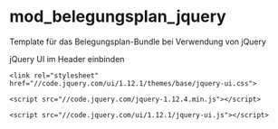 # mod_belegungsplan_jquery
Template für das Belegungsplan-Bundle bei Verwendung von jQuery

jQuery UI im Header einbinden

    <link rel="stylesheet" href="//code.jquery.com/ui/1.12.1/themes/base/jquery-ui.css">

    <script src="//code.jquery.com/jquery-1.12.4.min.js"></script>

    <script src="//code.jquery.com/ui/1.12.1/jquery-ui.js"></script>
